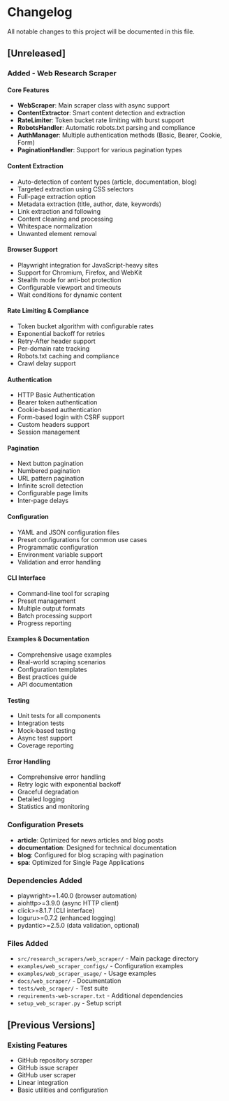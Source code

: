 # Changelog

All notable changes to this project will be documented in this file.

## [Unreleased]

### Added - Web Research Scraper

#### Core Features
- **WebScraper**: Main scraper class with async support
- **ContentExtractor**: Smart content detection and extraction
- **RateLimiter**: Token bucket rate limiting with burst support
- **RobotsHandler**: Automatic robots.txt parsing and compliance
- **AuthManager**: Multiple authentication methods (Basic, Bearer, Cookie, Form)
- **PaginationHandler**: Support for various pagination types

#### Content Extraction
- Auto-detection of content types (article, documentation, blog)
- Targeted extraction using CSS selectors
- Full-page extraction option
- Metadata extraction (title, author, date, keywords)
- Link extraction and following
- Content cleaning and processing
- Whitespace normalization
- Unwanted element removal

#### Browser Support
- Playwright integration for JavaScript-heavy sites
- Support for Chromium, Firefox, and WebKit
- Stealth mode for anti-bot protection
- Configurable viewport and timeouts
- Wait conditions for dynamic content

#### Rate Limiting & Compliance
- Token bucket algorithm with configurable rates
- Exponential backoff for retries
- Retry-After header support
- Per-domain rate tracking
- Robots.txt caching and compliance
- Crawl delay support

#### Authentication
- HTTP Basic Authentication
- Bearer token authentication
- Cookie-based authentication
- Form-based login with CSRF support
- Custom headers support
- Session management

#### Pagination
- Next button pagination
- Numbered pagination
- URL pattern pagination
- Infinite scroll detection
- Configurable page limits
- Inter-page delays

#### Configuration
- YAML and JSON configuration files
- Preset configurations for common use cases
- Programmatic configuration
- Environment variable support
- Validation and error handling

#### CLI Interface
- Command-line tool for scraping
- Preset management
- Multiple output formats
- Batch processing support
- Progress reporting

#### Examples & Documentation
- Comprehensive usage examples
- Real-world scraping scenarios
- Configuration templates
- Best practices guide
- API documentation

#### Testing
- Unit tests for all components
- Integration tests
- Mock-based testing
- Async test support
- Coverage reporting

#### Error Handling
- Comprehensive error handling
- Retry logic with exponential backoff
- Graceful degradation
- Detailed logging
- Statistics and monitoring

### Configuration Presets
- **article**: Optimized for news articles and blog posts
- **documentation**: Designed for technical documentation
- **blog**: Configured for blog scraping with pagination
- **spa**: Optimized for Single Page Applications

### Dependencies Added
- playwright>=1.40.0 (browser automation)
- aiohttp>=3.9.0 (async HTTP client)
- click>=8.1.7 (CLI interface)
- loguru>=0.7.2 (enhanced logging)
- pydantic>=2.5.0 (data validation, optional)

### Files Added
- `src/research_scrapers/web_scraper/` - Main package directory
- `examples/web_scraper_configs/` - Configuration examples
- `examples/web_scraper_usage/` - Usage examples
- `docs/web_scraper/` - Documentation
- `tests/web_scraper/` - Test suite
- `requirements-web-scraper.txt` - Additional dependencies
- `setup_web_scraper.py` - Setup script

## [Previous Versions]

### Existing Features
- GitHub repository scraper
- GitHub issue scraper
- GitHub user scraper
- Linear integration
- Basic utilities and configuration
